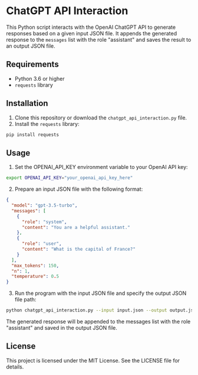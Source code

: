 # ChatGPT API Interaction

This Python script interacts with the OpenAI ChatGPT API to generate responses based on a given input JSON file. It appends the generated response to the `messages` list with the role "assistant" and saves the result to an output JSON file.

## Requirements

- Python 3.6 or higher
- `requests` library

## Installation

1. Clone this repository or download the `chatgpt_api_interaction.py` file.
2. Install the `requests` library:

```bash
pip install requests
```

## Usage

1. Set the OPENAI_API_KEY environment variable to your OpenAI API key:

```bash
export OPENAI_API_KEY="your_openai_api_key_here"
```

2. Prepare an input JSON file with the following format:

```json
{
  "model": "gpt-3.5-turbo",
  "messages": [
    {
      "role": "system",
      "content": "You are a helpful assistant."
    },
    {
      "role": "user",
      "content": "What is the capital of France?"
    }
  ],
  "max_tokens": 150,
  "n": 1,
  "temperature": 0.5
}
```

3. Run the program with the input JSON file and specify the output JSON file path:

```bash
python chatgpt_api_interaction.py --input input.json --output output.json
```

The generated response will be appended to the messages list with the role "assistant" and saved in the output JSON file.

## License

This project is licensed under the MIT License. See the LICENSE file for details.
